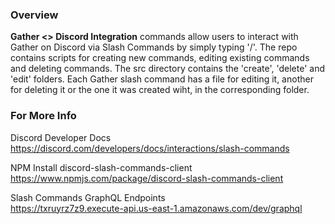### Overview

**Gather <> Discord Integration**
commands allow users to interact with Gather on Discord via Slash Commands by simply typing '/'. The repo contains scripts for creating new commands, editing existing commands and deleting commands.
The src directory contains the 'create', 'delete' and 'edit' folders.
Each Gather slash command has a file for editing it, another for deleting it or the one it was created wiht, in the corresponding folder. <br>

### For More Info

Discord Developer Docs <br>
https://discord.com/developers/docs/interactions/slash-commands

NPM Install discord-slash-commands-client <br>
https://www.npmjs.com/package/discord-slash-commands-client

Slash Commands GraphQL Endpoints <br>
https://txruyrz7z9.execute-api.us-east-1.amazonaws.com/dev/graphql
